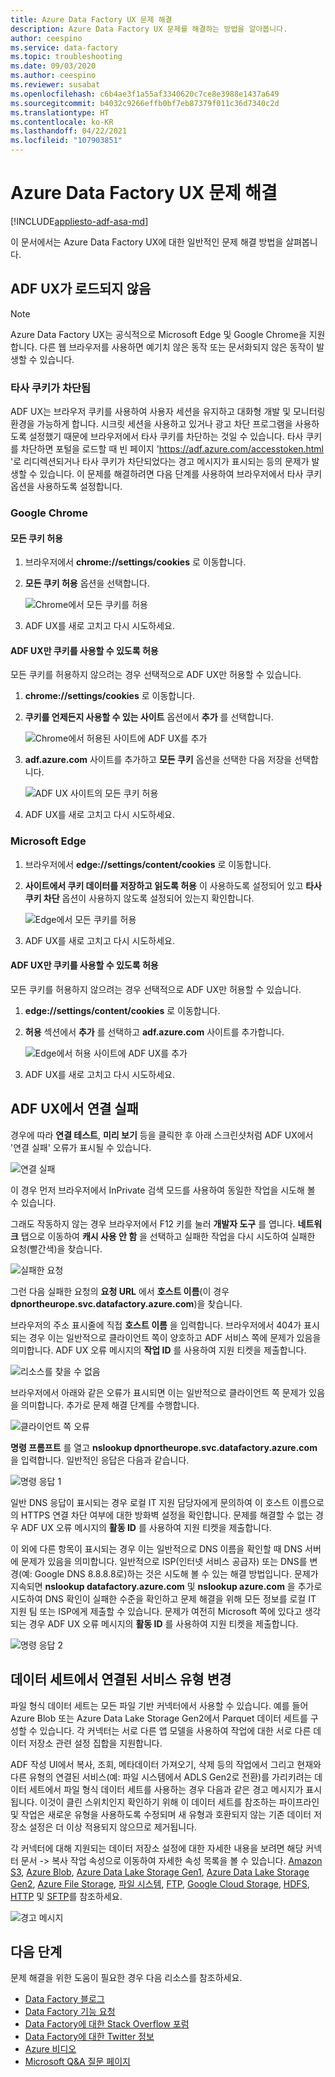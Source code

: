 ```yaml
---
title: Azure Data Factory UX 문제 해결
description: Azure Data Factory UX 문제를 해결하는 방법을 알아봅니다.
author: ceespino
ms.service: data-factory
ms.topic: troubleshooting
ms.date: 09/03/2020
ms.author: ceespino
ms.reviewer: susabat
ms.openlocfilehash: c6b4ae3f1a55af3340620c7ce8e3988e1437a649
ms.sourcegitcommit: b4032c9266effb0bf7eb87379f011c36d7340c2d
ms.translationtype: HT
ms.contentlocale: ko-KR
ms.lasthandoff: 04/22/2021
ms.locfileid: "107903851"
---
```

# <a name="troubleshoot-azure-data-factory-ux-issues"></a>Azure Data Factory UX 문제 해결

[!INCLUDE[appliesto-adf-asa-md](includes/appliesto-adf-asa-md.md)]

이 문서에서는 Azure Data Factory UX에 대한 일반적인 문제 해결 방법을 살펴봅니다.

## <a name="adf-ux-not-loading"></a>ADF UX가 로드되지 않음

> [!NOTE]
> Azure Data Factory UX는 공식적으로 Microsoft Edge 및 Google Chrome을 지원합니다. 다른 웹 브라우저를 사용하면 예기치 않은 동작 또는 문서화되지 않은 동작이 발생할 수 있습니다.

### <a name="third-party-cookies-blocked"></a>타사 쿠키가 차단됨

ADF UX는 브라우저 쿠키를 사용하여 사용자 세션을 유지하고 대화형 개발 및 모니터링 환경을 가능하게 합니다. 시크릿 세션을 사용하고 있거나 광고 차단 프로그램을 사용하도록 설정했기 때문에 브라우저에서 타사 쿠키를 차단하는 것일 수 있습니다. 타사 쿠키를 차단하면 포털을 로드할 때 빈 페이지 'https://adf.azure.com/accesstoken.html '로 리디렉션되거나 타사 쿠키가 차단되었다는 경고 메시지가 표시되는 등의 문제가 발생할 수 있습니다. 이 문제를 해결하려면 다음 단계를 사용하여 브라우저에서 타사 쿠키 옵션을 사용하도록 설정합니다.

### <a name="google-chrome"></a>Google Chrome

#### <a name="allow-all-cookies"></a>모든 쿠키 허용

1. 브라우저에서 **chrome://settings/cookies** 로 이동합니다.
1. **모든 쿠키 허용** 옵션을 선택합니다. 

    ![Chrome에서 모든 쿠키를 허용](media/data-factory-ux-troubleshoot-guide/chrome-allow-all-cookies.png)
1. ADF UX를 새로 고치고 다시 시도하세요.

#### <a name="only-allow-adf-ux-to-use-cookies"></a>ADF UX만 쿠키를 사용할 수 있도록 허용
모든 쿠키를 허용하지 않으려는 경우 선택적으로 ADF UX만 허용할 수 있습니다.
1. **chrome://settings/cookies** 로 이동합니다.
1. **쿠키를 언제든지 사용할 수 있는 사이트** 옵션에서 **추가** 를 선택합니다. 

    ![Chrome에서 허용된 사이트에 ADF UX를 추가](media/data-factory-ux-troubleshoot-guide/chrome-only-adf-cookies-1.png)
1. **adf.azure.com** 사이트를 추가하고 **모든 쿠키** 옵션을 선택한 다음 저장을 선택합니다. 

    ![ADF UX 사이트의 모든 쿠키 허용](media/data-factory-ux-troubleshoot-guide/chrome-only-adf-cookies-2.png)
1. ADF UX를 새로 고치고 다시 시도하세요.

### <a name="microsoft-edge"></a>Microsoft Edge

1. 브라우저에서 **edge://settings/content/cookies** 로 이동합니다.
1. **사이트에서 쿠키 데이터를 저장하고 읽도록 허용** 이 사용하도록 설정되어 있고 **타사 쿠키 차단** 옵션이 사용하지 않도록 설정되어 있는지 확인합니다. 

    ![Edge에서 모든 쿠키를 허용](media/data-factory-ux-troubleshoot-guide/edge-allow-all-cookies.png)
1. ADF UX를 새로 고치고 다시 시도하세요.

#### <a name="only-allow-adf-ux-to-use-cookies"></a>ADF UX만 쿠키를 사용할 수 있도록 허용

모든 쿠키를 허용하지 않으려는 경우 선택적으로 ADF UX만 허용할 수 있습니다.

1. **edge://settings/content/cookies** 로 이동합니다.
1. **허용** 섹션에서 **추가** 를 선택하고 **adf.azure.com** 사이트를 추가합니다. 

    ![Edge에서 허용 사이트에 ADF UX를 추가](media/data-factory-ux-troubleshoot-guide/edge-allow-adf-cookies.png)
1. ADF UX를 새로 고치고 다시 시도하세요.

## <a name="connection-failed-on-adf-ux"></a>ADF UX에서 연결 실패

경우에 따라 **연결 테스트**, **미리 보기** 등을 클릭한 후 아래 스크린샷처럼 ADF UX에서 '연결 실패' 오류가 표시될 수 있습니다.

![연결 실패](media/data-factory-ux-troubleshoot-guide/connection-failed.png)

이 경우 먼저 브라우저에서 InPrivate 검색 모드를 사용하여 동일한 작업을 시도해 볼 수 있습니다.

그래도 작동하지 않는 경우 브라우저에서 F12 키를 눌러 **개발자 도구** 를 엽니다. **네트워크** 탭으로 이동하여 **캐시 사용 안 함** 을 선택하고 실패한 작업을 다시 시도하여 실패한 요청(빨간색)을 찾습니다.

![실패한 요청](media/data-factory-ux-troubleshoot-guide/failed-request.png)

그런 다음 실패한 요청의 **요청 URL** 에서 **호스트 이름**(이 경우 **dpnortheurope.svc.datafactory.azure.com**)을 찾습니다.

브라우저의 주소 표시줄에 직접 **호스트 이름** 을 입력합니다. 브라우저에서 404가 표시되는 경우 이는 일반적으로 클라이언트 쪽이 양호하고 ADF 서비스 쪽에 문제가 있음을 의미합니다. ADF UX 오류 메시지의 **작업 ID** 를 사용하여 지원 티켓을 제출합니다.

![리소스를 찾을 수 없음](media/data-factory-ux-troubleshoot-guide/status-code-404.png)

브라우저에서 아래와 같은 오류가 표시되면 이는 일반적으로 클라이언트 쪽 문제가 있음을 의미합니다. 추가로 문제 해결 단계를 수행합니다.

![클라이언트 쪽 오류](media/data-factory-ux-troubleshoot-guide/client-side-error.png)

**명령 프롬프트** 를 열고 **nslookup dpnortheurope.svc.datafactory.azure.com** 을 입력합니다. 일반적인 응답은 다음과 같습니다.

![명령 응답 1](media/data-factory-ux-troubleshoot-guide/command-response-1.png)

일반 DNS 응답이 표시되는 경우 로컬 IT 지원 담당자에게 문의하여 이 호스트 이름으로의 HTTPS 연결 차단 여부에 대한 방화벽 설정을 확인합니다. 문제를 해결할 수 없는 경우 ADF UX 오류 메시지의 **활동 ID** 를 사용하여 지원 티켓을 제출합니다.

이 외에 다른 항목이 표시되는 경우 이는 일반적으로 DNS 이름을 확인할 때 DNS 서버에 문제가 있음을 의미합니다. 일반적으로 ISP(인터넷 서비스 공급자) 또는 DNS를 변경(예: Google DNS 8.8.8.8로)하는 것은 시도해 볼 수 있는 해결 방법입니다. 문제가 지속되면 **nslookup datafactory.azure.com** 및 **nslookup azure.com** 을 추가로 시도하여 DNS 확인이 실패한 수준을 확인하고 문제 해결을 위해 모든 정보를 로컬 IT 지원 팀 또는 ISP에게 제출할 수 있습니다. 문제가 여전히 Microsoft 쪽에 있다고 생각되는 경우 ADF UX 오류 메시지의 **활동 ID** 를 사용하여 지원 티켓을 제출합니다.

![명령 응답 2](media/data-factory-ux-troubleshoot-guide/command-response-2.png)

## <a name="change-linked-service-type-in-datasets"></a>데이터 세트에서 연결된 서비스 유형 변경

파일 형식 데이터 세트는 모든 파일 기반 커넥터에서 사용할 수 있습니다. 예를 들어 Azure Blob 또는 Azure Data Lake Storage Gen2에서 Parquet 데이터 세트를 구성할 수 있습니다. 각 커넥터는 서로 다른 앱 모델을 사용하여 작업에 대한 서로 다른 데이터 저장소 관련 설정 집합을 지원합니다. 

ADF 작성 UI에서 복사, 조회, 메타데이터 가져오기, 삭제 등의 작업에서 그리고 현재와 다른 유형의 연결된 서비스(예: 파일 시스템에서 ADLS Gen2로 전환)를 가리키려는 데이터 세트에서 파일 형식 데이터 세트를 사용하는 경우 다음과 같은 경고 메시지가 표시됩니다. 이것이 클린 스위치인지 확인하기 위해 이 데이터 세트를 참조하는 파이프라인 및 작업은 새로운 유형을 사용하도록 수정되며 새 유형과 호환되지 않는 기존 데이터 저장소 설정은 더 이상 적용되지 않으므로 제거됩니다.

각 커넥터에 대해 지원되는 데이터 저장소 설정에 대한 자세한 내용을 보려면 해당 커넥터 문서 -> 복사 작업 속성으로 이동하여 자세한 속성 목록을 볼 수 있습니다. [Amazon S3](connector-amazon-simple-storage-service.md), [Azure Blob](connector-azure-blob-storage.md), [Azure Data Lake Storage Gen1](connector-azure-data-lake-store.md), [Azure Data Lake Storage Gen2](connector-azure-data-lake-storage.md), [Azure File Storage](connector-azure-file-storage.md), [파일 시스템](connector-file-system.md), [FTP](connector-ftp.md), [Google Cloud Storage](connector-google-cloud-storage.md), [HDFS](connector-hdfs.md), [HTTP](connector-http.md) 및 [SFTP](connector-sftp.md)를 참조하세요.

![경고 메시지](media/data-factory-ux-troubleshoot-guide/warning-message.png)

## <a name="next-steps"></a>다음 단계

문제 해결을 위한 도움이 필요한 경우 다음 리소스를 참조하세요.

* [Data Factory 블로그](https://azure.microsoft.com/blog/tag/azure-data-factory/)
* [Data Factory 기능 요청](https://feedback.azure.com/forums/270578-data-factory)
* [Data Factory에 대한 Stack Overflow 포럼](https://stackoverflow.com/questions/tagged/azure-data-factory)
* [Data Factory에 대한 Twitter 정보](https://twitter.com/hashtag/DataFactory)
* [Azure 비디오](https://azure.microsoft.com/resources/videos/index/)
* [Microsoft Q&A 질문 페이지](/answers/topics/azure-data-factory.html)
